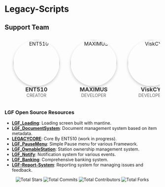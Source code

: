 # Legacy-Scripts

## Support Team

<table style="width:100%; text-align:center; border-collapse:separate; border-spacing:20px 10px;">
  <tr>
    <td style="text-align:center;">
      <a href="https://github.com/ENT510">
        <img src="https://avatars.githubusercontent.com/u/145626625?v=4" alt="ENT510" width="150" style="border-radius:50%; box-shadow: 0 4px 8px rgba(0, 0, 0, 0.2);"/>
      </a>
      <br>
      <strong style="font-size: 18px; color: #333;">ENT510</strong><br>
      <span style="font-size: 14px; color: #666;">CREATOR</span>
    </td>
    <td style="text-align:center;">
      <a href="https://github.com/Maximus7474">
        <img src="https://avatars.githubusercontent.com/u/94017712?v=4" alt="MAXIMUS" width="150" style="border-radius:50%; box-shadow: 0 4px 8px rgba(0, 0, 0, 0.2);"/>
      </a>
      <br>
      <strong style="font-size: 18px; color: #333;">MAXIMUS</strong><br>
      <span style="font-size: 14px; color: #666;">DEVELOPER</span>
    </td>
    <td style="text-align:center;">
      <a href="https://github.com/ViskCY">
        <img src="https://avatars.githubusercontent.com/u/109294364?v=4" alt="ViskCY" width="150" style="border-radius:50%; box-shadow: 0 4px 8px rgba(0, 0, 0, 0.2);"/>
      </a>
      <br>
      <strong style="font-size: 18px; color: #333;">ViskCY</strong><br>
      <span style="font-size: 14px; color: #666;">DEVELOPER</span>
    </td>
  </tr>
</table>


### LGF Open Source Resources
- [**LGF_Loading**](https://github.com/Legacy-Scripts/LGF_Loading): Loading screen built with mantine.
- [**LGF_DocumentSystem**](https://github.com/Legacy-Scripts/LGF_DocumentSystem): Document management system based on item metadata.
- [**LEGACYCORE**](https://github.com/ENT510/LEGACYCORE): Core By ENT510 (work in progress).
- [**LGF_PauseMenu**](https://github.com/Legacy-Scripts/LGF_PauseMenu): Simple Pause menu for various Framework.
- [**LGF_OwnableStation**](https://github.com/ENT510/LGF_OwnableStation): Station ownership management system.
- [**LGF_Notify**](https://github.com/ENT510/LGF_Notify): Notification system for various events.
- [**LGF_Banking**](https://github.com/ENT510/LGF_Banking): Comprehensive banking system.
- [**LGF-Report-System**](https://github.com/ENT510/LGF-Report-System): Reporting system for managing issues and feedback.

<!-- STATS_START -->
<p align="center">
    <img alt="Total Stars" src="https://img.shields.io/badge/Total_Stars-44★-gold" />
    <img alt="Total Commits" src="https://img.shields.io/badge/Total_Commits-329⇑-darkblue" />
    <img alt="Total Contributors" src="https://img.shields.io/badge/Total_Contributors-4ጰ-blue" />
    <img alt="Total Forks" src="https://img.shields.io/badge/Total_Forks-26↰↱-orange" />
</p>
<!-- STATS_END -->
    
    
    
    
    
    
    
    
    
    
    
    
    
    
    
    
    
    
    
    
    
    
    
    
    
    
    
    
    
    
    
    
    
    
    
    
    
    
    
    

